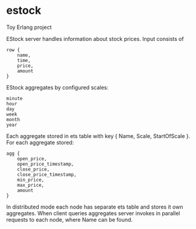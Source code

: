 estock
======

Toy Erlang project

EStock server handles information about stock prices.
Input consists of

	row {
		name,
		time,	
		price,
		amount
	}

EStock aggregates by configured scales: 

	minute
	hour
	day
	week
	month
	year

Each aggregate stored in ets table with key { Name, Scale, StartOfScale }.
For each aggregate stored:

	agg {
		open_price,
		open_price_timestamp,
		close_price,
		close_price_timestamp,
		min_price,
		max_price,
		amount
	}


In distributed mode each node has separate ets table and stores
it own aggregates. When client queries aggregates server invokes
in parallel requests to each node, where Name can be found.
